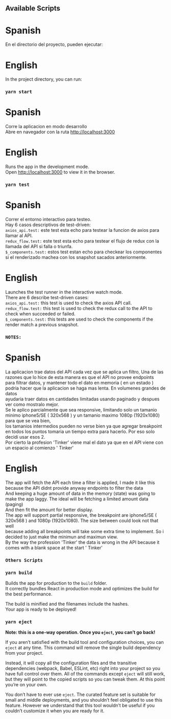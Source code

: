 ## Available Scripts

# Spanish
En el directorio del proyecto, pueden ejecutar:

# English
In the project directory, you can run:

### `yarn start`

# Spanish
Corre la aplicacion en modo desarrollo <br />
Abre en navegador con la ruta [http://localhost:3000](http://localhost:3000)

# English
Runs the app in the development mode.<br />
Open [http://localhost:3000](http://localhost:3000) to view it in the browser.

### `yarn test`

# Spanish
Correr el entorno interactivo para testeo.<br />
Hay 6 casos descriptivos de test-driven: <br />
    `axios_api.test:` este test esta echo para testear la funcion de axios para llamar al API. <br />
    `redux_flow.test:` este test esta echo para testear el flujo de redux con la llamada del API si falla o triunfa. <br />
    `$_components.test:` estos test estan echo para checkear los componentes si el renderizado machea con los snapshot sacados anteriormente.

# English
Launches the test runner in the interactive watch mode.<br />
There are 6 describe test-driven cases: <br />
    `axios_api.test:` this test is used to check the axios API call. <br />
    `redux_flow.test:` this test is used to check the redux call to the API to check when succeeded or failed. <br />
    `$_components.test:` this tests are used to check the components if the render match a previous snapshot.

### `NOTES:`

# Spanish
La aplicacion trae datos del API cada vez que se aplica un filtro, Una de las razones que lo hice de esta manera es que el API no provee endpoints <br />
para filtrar datos, y mantener todo el dato en memoria ( en un estado )  podria hacer que la aplicacion se haga mas lenta. En volumenes grandes de datos <br />
ayudaria traer datos en cantidades limitadas usando paginado y despues ver como mostralo mejor.<br />
Se le aplico parcialmente que sea responsive, limitando solo un tamanio minimo iphone5/SE ( 320x568 ) y un tamanio maximo 1080p (1920x1080) para que se vea bien, <br />
los tamanios intermedios pueden no verse bien ya que agregar breakpoint en todos los puntos tomaria un tiempo extra para hacerlo. Por eso solo decidi usar esos 2. <br />
Por cierto la profesion 'Tinker' viene mal el dato ya que en el API viene con un espacio al comienzo ' Tinker'

# English
The app will fetch the API each time a filter is applied, I made it like this because the API didnt provide anyway endpoints to filter the data <br />
And keeping a huge amount of data in the memory (state) was going to make the app laggy.  The ideal will be fetching a limited amount data (paging) <br />
And then fit the amount for better display. <br />
The app will support partial responsive, the breakpoint are iphone5/SE ( 320x568 ) and 1080p (1920x1080). The size between could look not that well <br />
because adding all breakpoints will take some extra time to implement. So i decided to just make the minimun and maximun view.  <br />
By the way the profession 'Tinker' the data is wrong in the API because it comes with a blank space at the start ' Tinker'

### `Others Scripts`
### `yarn build`

Builds the app for production to the `build` folder.<br />
It correctly bundles React in production mode and optimizes the build for the best performance.

The build is minified and the filenames include the hashes.<br />
Your app is ready to be deployed!

### `yarn eject`

**Note: this is a one-way operation. Once you `eject`, you can’t go back!**

If you aren’t satisfied with the build tool and configuration choices, you can `eject` at any time. This command will remove the single build dependency from your project.

Instead, it will copy all the configuration files and the transitive dependencies (webpack, Babel, ESLint, etc) right into your project so you have full control over them. All of the commands except `eject` will still work, but they will point to the copied scripts so you can tweak them. At this point you’re on your own.

You don’t have to ever use `eject`. The curated feature set is suitable for small and middle deployments, and you shouldn’t feel obligated to use this feature. However we understand that this tool wouldn’t be useful if you couldn’t customize it when you are ready for it.